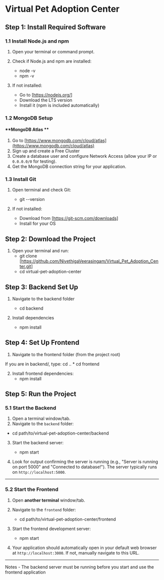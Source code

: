 #  Virtual Pet Adoption Center 

##  Step 1: Install Required Software

### 1.1 Install Node.js and npm

1.  Open your terminal or command prompt.
2.  Check if Node.js and npm are installed:
    * node -v
    * npm -v
    
3.  If not installed:
    *   Go to [https://nodejs.org/]
    *   Download the LTS version
    *   Install it (npm is included automatically)


### 1.2 MongoDB Setup

####  **MongoDB Atlas **

1.  Go to [https://www.mongodb.com/cloud/atlas](https://www.mongodb.com/cloud/atlas)
2.  Sign up and create a Free Cluster
3.  Create a database user and configure Network Access (allow your IP or `0.0.0.0/0` for testing).
4.  Get the MongoDB connection string for your application.


###  1.3 Install Git

1.  Open terminal and check Git:
    
    * git --version
   
2.  If not installed:
    *   Download from [https://git-scm.com/downloads]
    *   Install for your OS


## Step 2: Download the Project

1.  Open your terminal and run:
    * git clone [https://github.com/NivethigaVeerasingam/Virtual_Pet_Adoption_Center.git]
    * cd virtual-pet-adoption-center
   

## Step 3: Backend Set Up

1.  Navigate to the backend folder
    * cd backend
    
2.  Install dependencies
    * npm install
    

##  Step 4: Set Up Frontend

1.  Navigate to the frontend folder (from the project root)
   
   If you are in backend/, type: cd ..
    * cd frontend
   
2.  Install frontend dependencies:
    * npm install
    

##  Step 5: Run the Project

###  5.1 Start the Backend

1.  Open a terminal window/tab.
2.  Navigate to the `backend` folder:
    
   * cd path/to/virtual-pet-adoption-center/backend
   
3.  Start the backend server:
      * npm start
   
4.  Look for output confirming the server is running (e.g., "Server is running on port 5000" and "Connected to database!"). The server typically runs on `http://localhost:5000`.

---

###  5.2 Start the Frontend

1.  Open **another terminal** window/tab.
2.  Navigate to the `frontend` folder:
    
    * cd path/to/virtual-pet-adoption-center/frontend
    
3.  Start the frontend development server:
    
    * npm start
    
4.  Your application should automatically open in your default web browser at `http://localhost:3000`. If not, manually navigate to this URL.

---

Notes - The backend server must be running before you start and use the frontend application

